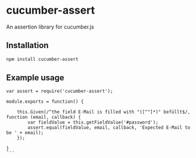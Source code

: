 cucumber-assert
===============
An assertion library for cucumber.js

## Installation
~~~ bash
npm install cucumber-assert
~~~

## Example usage
```
var assert = require('cucumber-assert');

module.exports = function() {

	this.Given(/^the field E-Mail is filled with "([^"]*)" befüllt$/, function (email, callback) {
		var fieldValue = this.getFieldValue('#password');
		assert.equal(fieldValue, email, callback, 'Expected E-Mail to be ' + email);
	});

}
´´´